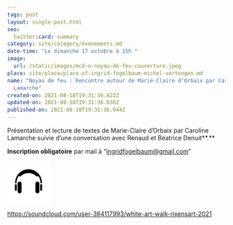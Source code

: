 ```yaml
---
tags: post
layout: single-post.html
seo:
  twitter:card: summary
category: site/category/événements.md
date-time: "Le dimanche 17 octobre à 15h "
image:
  url: /static/images/mcd-o-noyau-de-feu-couverture.jpeg
place: site/place/place-of-ingrid-fogelbaum-michel-vertongen.md
name: "Noyau de feu : Rencontre autour de Marie-Claire d’Orbaix par Caroline
  Lamarche"
created-on: 2021-08-18T19:31:36.622Z
updated-on: 2021-08-18T19:31:36.636Z
published-on: 2021-08-18T19:31:36.644Z
---
```

Présentation et lecture de textes de Marie-Claire d’Orbaix par Caroline Lamarche suivie d’une conversation avec Renaud et Béatrice Denuit**.** 

**Inscription obligatoire** par mail à “ingridfogelbaum@gmail.com”



![](/static/images/ecouteurs_mini.png)

<https://soundcloud.com/user-364117993/white-art-walk-rixensart-2021>